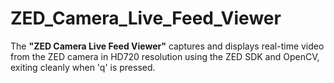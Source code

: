 # ZED_Camera_Live_Feed_Viewer
The **"ZED Camera Live Feed Viewer"** captures and displays real-time video from the ZED camera in HD720 resolution using the ZED SDK and OpenCV, exiting cleanly when 'q' is pressed.
